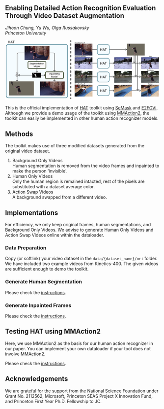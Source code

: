 ## **Enabling Detailed Action Recognition Evaluation Through Video Dataset Augmentation**  
*Jihoon Chung, Yu Wu, Olga Russakovsky*  
*Princeton University*

![teaser](doc/teaser.png)

This is the official implementation of [HAT](https://openreview.net/forum?id=eOnQ2etkxto) toolkit using [SeMask](https://github.com/Picsart-AI-Research/SeMask-Segmentation) and [E2FGVI](https://github.com/MCG-NKU/E2FGVI). Although we provide a demo usage of the toolkit using [MMAction2](https://github.com/open-mmlab/mmaction2), the toolkit can easily be implemented in other human action recognizer models. 


## Methods

The toolkit makes use of three modified datasets generated from the original video dataset.

1. Background Only Videos  
Human segmentation is removed from the video frames and inpainted to make the person 'invisible'.
2. Human Only Videos  
Only the human region is remained intacted, rest of the pixels are substituted with a dataset average color. 
3. Action Swap Videos  
A background swapped from a different video.

## Implementations

For efficiency, we only keep original frames, human segmentations, and Background Only Videos. We advise to generate Human Only Videos and Action Swap Videos online within the dataloader. 

### Data Preparation

Copy (or softlink) your video dataset in the `data/{dataset_name}/ori` folder. We have included two example videos from Kinetics-400. The given videos are sufficient enough to demo the toolkit.


### Generate Human Segmentation

Please check the [instructions](SeMask-FAPN).

### Generate Inpainted Frames

Please check the [instructions](E2FGVI).

## Testing HAT using MMAction2

Here, we use MMAction2 as the basis for our human action recognizer in our paper. You can implement your own dataloader if your tool does not involve MMAction2. 

Please check the [instructions](mmaction2).

## Acknowledgements

We are grateful for the support from the National Science Foundation under Grant No. 2112562, Microsoft, Princeton SEAS Project X Innovation Fund, and Princeton First Year Ph.D. Fellowship to JC.
